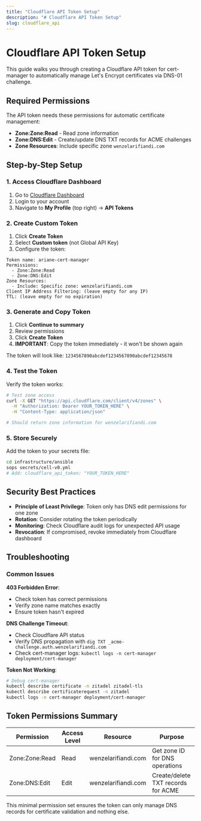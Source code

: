 ```yaml
---
title: "Cloudflare API Token Setup"
description: "# Cloudflare API Token Setup"
slug: cloudflare_api
---
```


# Cloudflare API Token Setup

This guide walks you through creating a Cloudflare API token for cert-manager to automatically manage Let's Encrypt certificates via DNS-01 challenge.

## Required Permissions

The API token needs these permissions for automatic certificate management:

- **Zone:Zone:Read** - Read zone information
- **Zone:DNS:Edit** - Create/update DNS TXT records for ACME challenges
- **Zone Resources**: Include specific zone `wenzelarifiandi.com`

## Step-by-Step Setup

### 1. Access Cloudflare Dashboard

1. Go to [Cloudflare Dashboard](https://dash.cloudflare.com)
2. Login to your account
3. Navigate to **My Profile** (top right) → **API Tokens**

### 2. Create Custom Token

1. Click **Create Token**
2. Select **Custom token** (not Global API Key)
3. Configure the token:

```
Token name: ariane-cert-manager
Permissions:
  - Zone:Zone:Read
  - Zone:DNS:Edit
Zone Resources:
  - Include: Specific zone: wenzelarifiandi.com
Client IP Address Filtering: (leave empty for any IP)
TTL: (leave empty for no expiration)
```

### 3. Generate and Copy Token

1. Click **Continue to summary**
2. Review permissions
3. Click **Create Token**
4. **IMPORTANT**: Copy the token immediately - it won't be shown again

The token will look like: `1234567890abcdef1234567890abcdef12345678`

### 4. Test the Token

Verify the token works:

```bash
# Test zone access
curl -X GET "https://api.cloudflare.com/client/v4/zones" \
  -H "Authorization: Bearer YOUR_TOKEN_HERE" \
  -H "Content-Type: application/json"

# Should return zone information for wenzelarifiandi.com
```

### 5. Store Securely

Add the token to your secrets file:

```bash
cd infrastructure/ansible
sops secrets/cell-v0.yml
# Add: cloudflare_api_token: "YOUR_TOKEN_HERE"
```

## Security Best Practices

- **Principle of Least Privilege**: Token only has DNS edit permissions for one zone
- **Rotation**: Consider rotating the token periodically
- **Monitoring**: Check Cloudflare audit logs for unexpected API usage
- **Revocation**: If compromised, revoke immediately from Cloudflare dashboard

## Troubleshooting

### Common Issues

**403 Forbidden Error**:
- Check token has correct permissions
- Verify zone name matches exactly
- Ensure token hasn't expired

**DNS Challenge Timeout**:
- Check Cloudflare API status
- Verify DNS propagation with `dig TXT _acme-challenge.auth.wenzelarifiandi.com`
- Check cert-manager logs: `kubectl logs -n cert-manager deployment/cert-manager`

**Token Not Working**:
```bash
# Debug cert-manager
kubectl describe certificate -n zitadel zitadel-tls
kubectl describe certificaterequest -n zitadel
kubectl logs -n cert-manager deployment/cert-manager
```

## Token Permissions Summary

| Permission | Access Level | Resource | Purpose |
|------------|--------------|----------|---------|
| Zone:Zone:Read | Read | wenzelarifiandi.com | Get zone ID for DNS operations |
| Zone:DNS:Edit | Edit | wenzelarifiandi.com | Create/delete TXT records for ACME |

This minimal permission set ensures the token can only manage DNS records for certificate validation and nothing else.